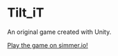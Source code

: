 # Tilt_iT
An original game created with Unity.

[Play the game on simmer.io!](https://simmer.io/@bhyamy/tilt-it)
